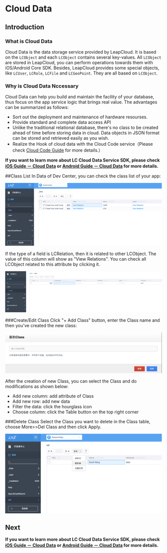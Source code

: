 # Cloud Data
## Introduction

### What is Cloud Data
Cloud Data is the data storage service provided by LeapCloud. It is based on the `LCObject` and each `LCObject` contains several key-values. All `LCObject` are stored in LeapCloud, you can perform operations towards them with iOS/Android Core SDK. Besides, LeapCloud  provides some special objects, like `LCUser`, `LCRole`, `LCFile` and `LCGeoPoint`. They are all based on `LCObject`.


### Why is Cloud Data Nccessary
Cloud Data can help you build and maintain the facility of your database, thus focus on the app service logic that brings real value.  The advantages can be summarized as follows:

* Sort out the deployment and maintenance of hardware resourses.
* Provide standard and complete data access API
* Unlike the traditional relational database, there's no class to be created ahead of time before storing data in cloud. Data objects in JSON format can be stored and retrieved easily as you wish.
* Realize the Hook of cloud data with the Cloud Code service（Please check [Cloud Code Guide](LC_DOCS_GUIDE_LINK_PLACEHOLDER_JAVA) for more details.） 

**If you want to learn more about LC Cloud Data Service SDK, please check [iOS Guide － Cloud Data](LC_DOCS_GUIDE_LINK_PLACEHOLDER_IOS#CLOUD_DATA_EN) or [Android Guide － Cloud Data](LC_DOCS_GUIDE_LINK_PLACEHOLDER_ANDROID#CLOUD_DATA_EN) for more details.**

##Class List
In Data of Dev Center, you can check the class list of your app:

![imgCDClassList.png](../../../images/imgCDClassList.png)

If the type of a field is LCRelation, then it is related to other LCObject. The value of this column will show as "View Relations". You can check all LCObject related to this attribute by clicking it.

![imgCDShowRelation.png](../../../images/imgCDShowRelation.png)

###Create/Edit Class
Click "+ Add Class" button, enter the Class name and then you've created the new class:

![imgCDAddClass.png](../../../images/imgCDAddClass.png)

After the creation of new Class, you can select the Class and do modifications as shown below:

* Add new column: add attribute of Class
* Add new row: add new data
* Filter the data: click the hourglass icon 
* Choose column: click the Table button on the top right corner

###Delete Class 
Select the Class you want to delete in the Class table, choose More>>Del Class and then click Apply.

![imgCDDeleteClass](../../../images/imgCDDeleteClass.png)

## Next

**If you want to learn more about LC Cloud Data Service SDK, please check [iOS Guide － Cloud Data](LC_DOCS_GUIDE_LINK_PLACEHOLDER_IOS#CLOUD_DATA_EN) or [Android Guide － Cloud Data](LC_DOCS_GUIDE_LINK_PLACEHOLDER_ANDROID#CLOUD_DATA_EN) for more details.**
